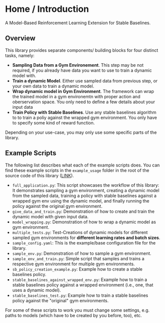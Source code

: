 # Home / Introduction

A Model-Based Reinforcement Learning Extension for Stable Baselines.

## Overview
This library provides separate components/ building blocks for four
distinct tasks, namely:

- **Sampling Data from a Gym Environement**. This step may be not required, if
  you already have data you want to use to train a dynamic model with.
- **Train a dynamic Model**. Either use sampled data from previous step, or your
  own data to train a dynamic model.
- **Wrap dynamic model in Gym Environment**. The framework can wrap the trained
  model in a gym environemtn with proper action and oberservation space. You
  only need to define a few details about your input data 
- **Train Policy with Stable Baselines**. Use any stable baselines algorithm to
  to train a poliy against the wrapped gym environment. You only have to specify
  some kind of reward function.

Depending on your use-case, you may only use some specific parts of the library.


## Example Scripts
The following list describes what each of the example scripts does. You can find
these example scripts in the `example_usage` folder in the root of the source code
of this library
([LINK](https://github.com/micheltokic/stable_baselines_model_based_rl/tree/main/example_usage)).

- `full_application.py`: This script showcases the workflow of this library: It
  demonstrates sampling a gym environment, creating a dynamic model from the
  sampled data, training a policy with stable baselines against a wrapped
  gym env using the dynamic model, and finally running the policy against the
  original gym environment.
- `give_data_and_train.py`: Demonstration of how to create and train the dynamic
  model with given input data.
- `model_wrapping.py`: Demonstration of how to wrap a dynamic model as gym
  environment.
- `multiple_tests.py`: Test-Creations of dynamic models for different sampled gym
  environments for **different learning rates and batch sizes**.
- `sample_config.yaml`: This is the example/base configuration file for the library.
- `sample_env.py`: Demonstration of how to sample a gym environment.
- `sample_env_and_train.py`: Simple script that samples and trains a respective
  gym environment for multiple gym environments.
- `sb_policy_creation_example.py`: Example how to create a stable baselines policy.
- `stable_baselines_against_wrapped_env.py`: Example how to train a stable baselines
  policy against a wrapped environment (i.e., one, that uses a dynamic model).
- `stable_baselines_test.py`: Example how to train a stable baselines policy against
  the "original" gym environments.

For some of these scripts to work you must change some settings, e.g. paths to
models (which have to be created by you before, too), etc.
